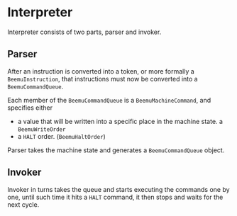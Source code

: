 # Interpreter

Interpreter consists of two parts, parser and
invoker.

## Parser 

After an instruction is converted into a token,
or more formally a `BeemuInstruction`, that
instructions must now be converted into a
`BeemuCommandQueue`.

Each member of the `BeemuCommandQueue` is a
`BeemuMachineCommand`, and specifies either

* a value  that will be written into a specific 
place in the machine state. a `BeemuWriteOrder`
* a `HALT` order. (`BeemuHaltOrder`)

Parser takes the machine state and generates
a `BeemuCommandQueue` object.

## Invoker

Invoker in turns takes the queue and starts
executing the commands one by one, until such
time it hits a `HALT` command, it then stops
and waits for the next cycle.